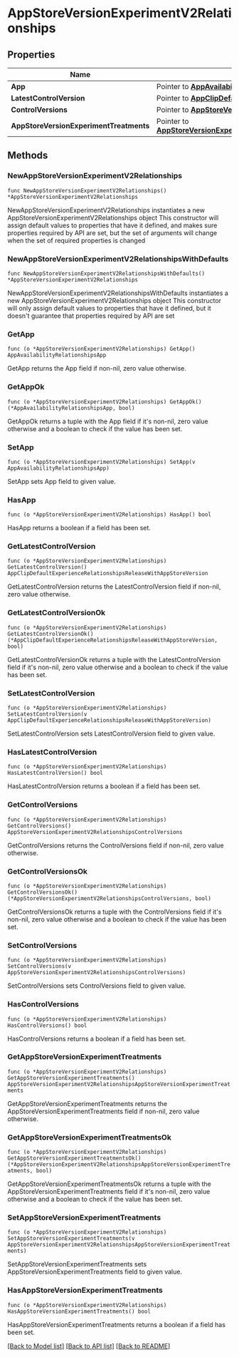 # AppStoreVersionExperimentV2Relationships

## Properties

Name | Type | Description | Notes
------------ | ------------- | ------------- | -------------
**App** | Pointer to [**AppAvailabilityRelationshipsApp**](AppAvailabilityRelationshipsApp.md) |  | [optional] 
**LatestControlVersion** | Pointer to [**AppClipDefaultExperienceRelationshipsReleaseWithAppStoreVersion**](AppClipDefaultExperienceRelationshipsReleaseWithAppStoreVersion.md) |  | [optional] 
**ControlVersions** | Pointer to [**AppStoreVersionExperimentV2RelationshipsControlVersions**](AppStoreVersionExperimentV2RelationshipsControlVersions.md) |  | [optional] 
**AppStoreVersionExperimentTreatments** | Pointer to [**AppStoreVersionExperimentV2RelationshipsAppStoreVersionExperimentTreatments**](AppStoreVersionExperimentV2RelationshipsAppStoreVersionExperimentTreatments.md) |  | [optional] 

## Methods

### NewAppStoreVersionExperimentV2Relationships

`func NewAppStoreVersionExperimentV2Relationships() *AppStoreVersionExperimentV2Relationships`

NewAppStoreVersionExperimentV2Relationships instantiates a new AppStoreVersionExperimentV2Relationships object
This constructor will assign default values to properties that have it defined,
and makes sure properties required by API are set, but the set of arguments
will change when the set of required properties is changed

### NewAppStoreVersionExperimentV2RelationshipsWithDefaults

`func NewAppStoreVersionExperimentV2RelationshipsWithDefaults() *AppStoreVersionExperimentV2Relationships`

NewAppStoreVersionExperimentV2RelationshipsWithDefaults instantiates a new AppStoreVersionExperimentV2Relationships object
This constructor will only assign default values to properties that have it defined,
but it doesn't guarantee that properties required by API are set

### GetApp

`func (o *AppStoreVersionExperimentV2Relationships) GetApp() AppAvailabilityRelationshipsApp`

GetApp returns the App field if non-nil, zero value otherwise.

### GetAppOk

`func (o *AppStoreVersionExperimentV2Relationships) GetAppOk() (*AppAvailabilityRelationshipsApp, bool)`

GetAppOk returns a tuple with the App field if it's non-nil, zero value otherwise
and a boolean to check if the value has been set.

### SetApp

`func (o *AppStoreVersionExperimentV2Relationships) SetApp(v AppAvailabilityRelationshipsApp)`

SetApp sets App field to given value.

### HasApp

`func (o *AppStoreVersionExperimentV2Relationships) HasApp() bool`

HasApp returns a boolean if a field has been set.

### GetLatestControlVersion

`func (o *AppStoreVersionExperimentV2Relationships) GetLatestControlVersion() AppClipDefaultExperienceRelationshipsReleaseWithAppStoreVersion`

GetLatestControlVersion returns the LatestControlVersion field if non-nil, zero value otherwise.

### GetLatestControlVersionOk

`func (o *AppStoreVersionExperimentV2Relationships) GetLatestControlVersionOk() (*AppClipDefaultExperienceRelationshipsReleaseWithAppStoreVersion, bool)`

GetLatestControlVersionOk returns a tuple with the LatestControlVersion field if it's non-nil, zero value otherwise
and a boolean to check if the value has been set.

### SetLatestControlVersion

`func (o *AppStoreVersionExperimentV2Relationships) SetLatestControlVersion(v AppClipDefaultExperienceRelationshipsReleaseWithAppStoreVersion)`

SetLatestControlVersion sets LatestControlVersion field to given value.

### HasLatestControlVersion

`func (o *AppStoreVersionExperimentV2Relationships) HasLatestControlVersion() bool`

HasLatestControlVersion returns a boolean if a field has been set.

### GetControlVersions

`func (o *AppStoreVersionExperimentV2Relationships) GetControlVersions() AppStoreVersionExperimentV2RelationshipsControlVersions`

GetControlVersions returns the ControlVersions field if non-nil, zero value otherwise.

### GetControlVersionsOk

`func (o *AppStoreVersionExperimentV2Relationships) GetControlVersionsOk() (*AppStoreVersionExperimentV2RelationshipsControlVersions, bool)`

GetControlVersionsOk returns a tuple with the ControlVersions field if it's non-nil, zero value otherwise
and a boolean to check if the value has been set.

### SetControlVersions

`func (o *AppStoreVersionExperimentV2Relationships) SetControlVersions(v AppStoreVersionExperimentV2RelationshipsControlVersions)`

SetControlVersions sets ControlVersions field to given value.

### HasControlVersions

`func (o *AppStoreVersionExperimentV2Relationships) HasControlVersions() bool`

HasControlVersions returns a boolean if a field has been set.

### GetAppStoreVersionExperimentTreatments

`func (o *AppStoreVersionExperimentV2Relationships) GetAppStoreVersionExperimentTreatments() AppStoreVersionExperimentV2RelationshipsAppStoreVersionExperimentTreatments`

GetAppStoreVersionExperimentTreatments returns the AppStoreVersionExperimentTreatments field if non-nil, zero value otherwise.

### GetAppStoreVersionExperimentTreatmentsOk

`func (o *AppStoreVersionExperimentV2Relationships) GetAppStoreVersionExperimentTreatmentsOk() (*AppStoreVersionExperimentV2RelationshipsAppStoreVersionExperimentTreatments, bool)`

GetAppStoreVersionExperimentTreatmentsOk returns a tuple with the AppStoreVersionExperimentTreatments field if it's non-nil, zero value otherwise
and a boolean to check if the value has been set.

### SetAppStoreVersionExperimentTreatments

`func (o *AppStoreVersionExperimentV2Relationships) SetAppStoreVersionExperimentTreatments(v AppStoreVersionExperimentV2RelationshipsAppStoreVersionExperimentTreatments)`

SetAppStoreVersionExperimentTreatments sets AppStoreVersionExperimentTreatments field to given value.

### HasAppStoreVersionExperimentTreatments

`func (o *AppStoreVersionExperimentV2Relationships) HasAppStoreVersionExperimentTreatments() bool`

HasAppStoreVersionExperimentTreatments returns a boolean if a field has been set.


[[Back to Model list]](../README.md#documentation-for-models) [[Back to API list]](../README.md#documentation-for-api-endpoints) [[Back to README]](../README.md)


